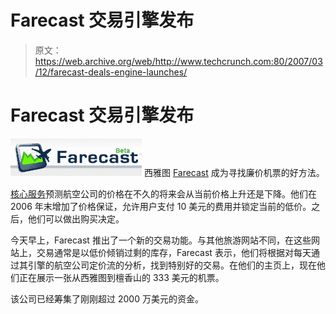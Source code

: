 # Farecast 交易引擎发布 

> 原文：<https://web.archive.org/web/http://www.techcrunch.com:80/2007/03/12/farecast-deals-engine-launches/>

# Farecast 交易引擎发布

[![](img/26c5e9cbc57dd36963a39603ccc7c0fc.png)](https://web.archive.org/web/20220929200042/http://www.farecast.com/) 西雅图 [Farecast](https://web.archive.org/web/20220929200042/http://www.beta.techcrunch.com/2006/11/13/farecast-selling-airline-ticket-price-guarantees/) 成为寻找廉价机票的好方法。

[核心服务](https://web.archive.org/web/20220929200042/http://www.beta.techcrunch.com/2006/06/26/farecast-airfare-prediction-engine-opens-public-beta-today/)预测航空公司的价格在不久的将来会从当前价格上升还是下降。他们在 2006 年末增加了价格保证，允许用户支付 10 美元的费用并锁定当前的低价。之后，他们可以做出购买决定。

今天早上，Farecast 推出了一个新的交易功能。与其他旅游网站不同，在这些网站上，交易通常是以低价倾销过剩的库存，Farecast 表示，他们将根据对每天通过其引擎的航空公司定价流的分析，找到特别好的交易。在他们的主页上，现在他们正在展示一张从西雅图到檀香山的 333 美元的机票。

该公司已经筹集了刚刚超过 2000 万美元的资金。